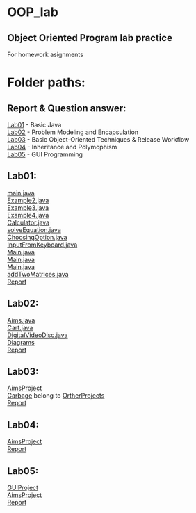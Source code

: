 # OOP_lab
## Object Oriented Program lab practice
For homework asignments
# Folder paths:

## Report & Question answer:

[Lab01](OtherProjects/src/hust/soict/Lab1/20215174-VuDucAn-BC_TH_Lab1.docx) - Basic Java<br />
[Lab02](Lab02/20215174-VuDucAn-BC_TH_Lab2.docx) - Problem Modeling and Encapsulation<br />
[Lab03](Lab03/20215174-VuDucAn-BC_TH_Lab03.docx) - Basic Object-Oriented Techniques & Release Workflow<br />
[Lab04](Lab04/20215174-VuDucAn-BC_TH_Lab04.docx) - Inheritance and Polymophism <br />
[Lab05](Lab05/20215174-VuDucAn-BC_TH_Lab05.docx) - GUI Programming<br />

## Lab01:

[main.java](OtherProjects/src/hust/soict/Lab1/Very_First_Programs/src/Main.java) <br />
[Example2.java](OtherProjects/src/hust/soict/Lab1/Very_First_Programs/src/Example2.java) <br />
[Example3.java](OtherProjects/src/hust/soict/Lab1/Very_First_Programs/src/Example3.java) <br />
[Example4.java](OtherProjects/src/hust/soict/Lab1/Very_First_Programs/src/Example4.java) <br />
[Calculator.java](OtherProjects/src/hust/soict/Lab1/Very_First_Programs/src/Calculator.java) <br />
[solveEquation.java](OtherProjects/src/hust/soict/Lab1/Very_First_Programs/src/solveEquation.java) <br />
[ChoosingOption.java](OtherProjects/src/hust/soict/Lab1/OOP_lab/src/ChoosingOption.java) <br />
[InputFromKeyboard.java](OtherProjects/src/hust/soict/Lab1/OOP_lab/src/InputFromKeyboard.java) <br />
[Main.java](OtherProjects/src/hust/soict/Lab1/Triangle/src/Main.java) <br />
[Main.java](OtherProjects/src/hust/soict/Lab1/Year_days/src/Main.java) <br />
[Main.java](OtherProjects/src/hust/soict/Lab1/Sorting_array/src/Main.java) <br />
[addTwoMatrices.java](OtherProjects/src/hust/soict/Lab1/Matrices/src/addTwoMatrices.java) <br />
[Report](OtherProjects/src/hust/soict/Lab1/20215174-VuDucAn-BC_TH_Lab1.docx) <br />

## Lab02:

[Aims.java](OtherProjects/src/hust/soict/Lab02/AimsProject/src/Aims.java) <br />
[Cart.java](OtherProjects/src/hust/soict/Lab02/AimsProject/src/Cart.java) <br />
[DigitalVideoDisc.java](OtherProjects/src/hust/soict/Lab02/AimsProject/src/DigitalVideoDisc.java) <br />
[Diagrams](OtherProjects/src/hust/soict/Lab02/Diagrams.asta) <br />
[Report](OtherProjects/src/hust/soict/Lab02/20215174-VuDucAn-BC_TH_Lab02.docx) <br />

## Lab03:

[AimsProject](AimsProject/src/hust/soict/ict/aims) <br />
[Garbage](OtherProjects/src/hust/soict/globalict/garbage) belong to [OrtherProjects](OtherProjects)<br />
[Report](Lab03/20215174-VuDucAn-BC_TH_Lab03.docx) <br />

## Lab04:

[AimsProject](AimsProject/src/hust/soict/ict/aims) <br />
[Report](Lab04/20215174-VuDucAn-BC_TH_Lab04.docx) <br />

## Lab05:
[GUIProject](GUIProject) <br />
[AimsProject](AimsProject/src/hust/soict/ict/aims) <br />
[Report](Lab05/20215174-VuDucAn-BC_TH_Lab05.docx) <br />
